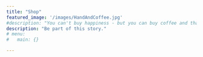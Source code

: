 ```yaml
---
title: "Shop"
featured_image: '/images/HandAndCoffee.jpg'
#description: "You can't buy happiness - but you can buy coffee and that's pretty close."
description: "Be part of this story."
# menu:
#   main: {}

---
```




